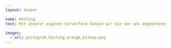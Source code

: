```yaml
---
layout: teaser

name: Hosting
text: Mit unserer eigenen Serverfarm können wir die von uns angebotenen Systeme hosten, ohne dass Sie sich im Alltag mit der dahinterliegenden Infrastruktur aus Hardware, Datenbanken, Lizenzen, Backups und Sicherheitsvorkehrungen befassen müssen. Wir liefern Ihnen ein Gesamtpaket aus Hard- und Software als Blackbox, das pro Mitarbeiter pro Monat einfach skalier- und kalkulierbar ist. <a href="#" class="mds-link">Mehr lesen...</a>

images:
  - url: pictogram_hosting_orange_bitmap.png
---
```

